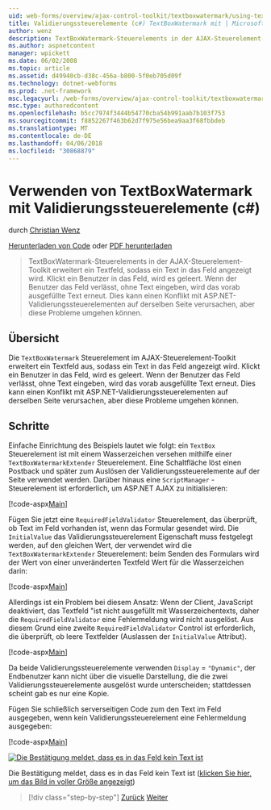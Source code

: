 ```yaml
---
uid: web-forms/overview/ajax-control-toolkit/textboxwatermark/using-textboxwatermark-with-validation-controls-cs
title: Validierungssteuerelemente (c#) TextBoxWatermark mit | Microsoft Docs
author: wenz
description: TextBoxWatermark-Steuerelements in der AJAX-Steuerelement-Toolkit erweitert ein Textfeld, sodass ein Text in das Feld angezeigt wird. Klickt ein Benutzer in das Feld es ich...
ms.author: aspnetcontent
manager: wpickett
ms.date: 06/02/2008
ms.topic: article
ms.assetid: d49940cb-d38c-456a-b800-5f0eb705d09f
ms.technology: dotnet-webforms
ms.prod: .net-framework
msc.legacyurl: /web-forms/overview/ajax-control-toolkit/textboxwatermark/using-textboxwatermark-with-validation-controls-cs
msc.type: authoredcontent
ms.openlocfilehash: b5cc7974f3444b54770cba54b991aab7b103f753
ms.sourcegitcommit: f8852267f463b62d7f975e56bea9aa3f68fbbdeb
ms.translationtype: MT
ms.contentlocale: de-DE
ms.lasthandoff: 04/06/2018
ms.locfileid: "30868879"
---
```

<a name="using-textboxwatermark-with-validation-controls-c"></a>Verwenden von TextBoxWatermark mit Validierungssteuerelemente (c#)
====================
durch [Christian Wenz](https://github.com/wenz)

[Herunterladen von Code](http://download.microsoft.com/download/9/3/f/93f8daea-bebd-4821-833b-95205389c7d0/TextBoxWatermark2.cs.zip) oder [PDF herunterladen](http://download.microsoft.com/download/b/6/a/b6ae89ee-df69-4c87-9bfb-ad1eb2b23373/textboxwatermark2CS.pdf)

> TextBoxWatermark-Steuerelements in der AJAX-Steuerelement-Toolkit erweitert ein Textfeld, sodass ein Text in das Feld angezeigt wird. Klickt ein Benutzer in das Feld, wird es geleert. Wenn der Benutzer das Feld verlässt, ohne Text eingeben, wird das vorab ausgefüllte Text erneut. Dies kann einen Konflikt mit ASP.NET-Validierungssteuerelementen auf derselben Seite verursachen, aber diese Probleme umgehen können.


## <a name="overview"></a>Übersicht

Die `TextBoxWatermark` Steuerelement im AJAX-Steuerelement-Toolkit erweitert ein Textfeld aus, sodass ein Text in das Feld angezeigt wird. Klickt ein Benutzer in das Feld, wird es geleert. Wenn der Benutzer das Feld verlässt, ohne Text eingeben, wird das vorab ausgefüllte Text erneut. Dies kann einen Konflikt mit ASP.NET-Validierungssteuerelementen auf derselben Seite verursachen, aber diese Probleme umgehen können.

## <a name="steps"></a>Schritte

Einfache Einrichtung des Beispiels lautet wie folgt: ein `TextBox` Steuerelement ist mit einem Wasserzeichen versehen mithilfe einer `TextBoxWatermarkExtender` Steuerelement. Eine Schaltfläche löst einen Postback und später zum Auslösen der Validierungssteuerelemente auf der Seite verwendet werden. Darüber hinaus eine `ScriptManager` -Steuerelement ist erforderlich, um ASP.NET AJAX zu initialisieren:

[!code-aspx[Main](using-textboxwatermark-with-validation-controls-cs/samples/sample1.aspx)]

Fügen Sie jetzt eine `RequiredFieldValidator` Steuerelement, das überprüft, ob Text im Feld vorhanden ist, wenn das Formular gesendet wird. Die `InitialValue` das Validierungssteuerelement Eigenschaft muss festgelegt werden, auf den gleichen Wert, der verwendet wird die `TextBoxWatermarkExtender` Steuerelement: beim Senden des Formulars wird der Wert von einer unveränderten Textfeld Wert für die Wasserzeichen darin:

[!code-aspx[Main](using-textboxwatermark-with-validation-controls-cs/samples/sample2.aspx)]

Allerdings ist ein Problem bei diesem Ansatz: Wenn der Client, JavaScript deaktiviert, das Textfeld "ist nicht ausgefüllt mit Wasserzeichentexts, daher die `RequiredFieldValidator` eine Fehlermeldung wird nicht ausgelöst. Aus diesem Grund eine zweite `RequiredFieldValidator` Control ist erforderlich, die überprüft, ob leere Textfelder (Auslassen der `InitialValue` Attribut).

[!code-aspx[Main](using-textboxwatermark-with-validation-controls-cs/samples/sample3.aspx)]

Da beide Validierungssteuerelemente verwenden `Display` = `"Dynamic"`, der Endbenutzer kann nicht über die visuelle Darstellung, die die zwei Validierungssteuerelemente ausgelöst wurde unterscheiden; stattdessen scheint gab es nur eine Kopie.

Fügen Sie schließlich serverseitigen Code zum den Text im Feld ausgegeben, wenn kein Validierungssteuerelement eine Fehlermeldung ausgegeben:

[!code-aspx[Main](using-textboxwatermark-with-validation-controls-cs/samples/sample4.aspx)]


[![Die Bestätigung meldet, dass es in das Feld kein Text ist](using-textboxwatermark-with-validation-controls-cs/_static/image2.png)](using-textboxwatermark-with-validation-controls-cs/_static/image1.png)

Die Bestätigung meldet, dass es in das Feld kein Text ist ([klicken Sie hier, um das Bild in voller Größe angezeigt](using-textboxwatermark-with-validation-controls-cs/_static/image3.png))

> [!div class="step-by-step"]
> [Zurück](using-textboxwatermark-in-a-formview-cs.md)
> [Weiter](using-textboxwatermark-in-a-formview-vb.md)
